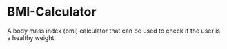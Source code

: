 # BMI-Calculator
A body mass index (bmi) calculator that can be used to check if the user is a healthy weight.
